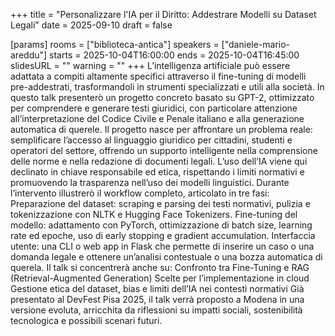 +++
title = "Personalizzare l'IA per il Diritto: Addestrare Modelli su Dataset Legali"
date = 2025-09-10
draft = false

[params]
rooms = ["biblioteca-antica"]
speakers = ["daniele-mario-areddu"]
starts = 2025-10-04T16:00:00
ends = 2025-10-04T16:45:00
slidesURL = ""
warning = ""
+++
L’intelligenza artificiale può essere adattata a compiti altamente specifici attraverso il fine-tuning di modelli pre-addestrati, trasformandoli in strumenti specializzati e utili alla società. In questo talk presenterò un progetto concreto basato su GPT-2, ottimizzato per comprendere e generare testi giuridici, con particolare attenzione all’interpretazione del Codice Civile e Penale italiano e alla generazione automatica di querele.
Il progetto nasce per affrontare un problema reale: semplificare l’accesso al linguaggio giuridico per cittadini, studenti e operatori del settore, offrendo un supporto intelligente nella comprensione delle norme e nella redazione di documenti legali. L’uso dell’IA viene qui declinato in chiave responsabile ed etica, rispettando i limiti normativi e promuovendo la trasparenza nell’uso dei modelli linguistici.
Durante l’intervento illustrerò il workflow completo, articolato in tre fasi:
Preparazione del dataset: scraping e parsing dei testi normativi, pulizia e tokenizzazione con NLTK e Hugging Face Tokenizers.
Fine-tuning del modello: adattamento con PyTorch, ottimizzazione di batch size, learning rate ed epoche, uso di early stopping e gradient accumulation.
 Interfaccia utente: una CLI o web app in Flask che permette di inserire un caso o una domanda legale e ottenere un’analisi contestuale o una bozza automatica di querela.
Il talk si concentrerà anche su:
 Confronto tra Fine-Tuning e RAG (Retrieval-Augmented Generation)
 Scelte per l’implementazione in cloud
 Gestione etica del dataset, bias e limiti dell’IA nei contesti normativi
Già presentato al DevFest Pisa 2025, il talk verrà proposto a Modena in una versione evoluta, arricchita da riflessioni su impatti sociali, sostenibilità tecnologica e possibili scenari futuri.
